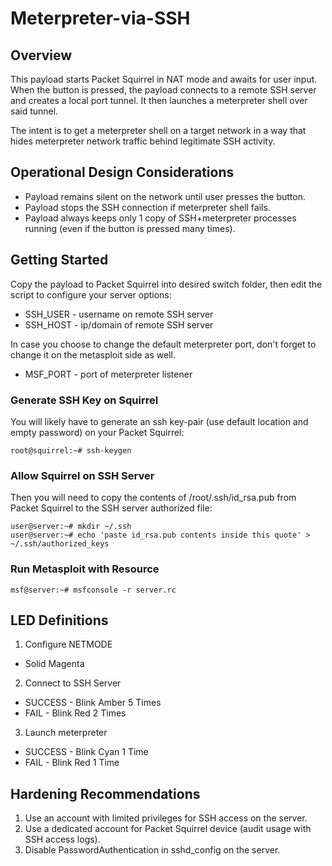 # Meterpreter-via-SSH

## Overview
This payload starts Packet Squirrel in NAT mode and awaits for user input. When the button is pressed, the payload connects to a remote SSH server and creates a local port tunnel. It then launches a meterpreter shell over said tunnel.

The intent is to get a meterpreter shell on a target network in a way that hides meterpreter network traffic behind legitimate SSH activity.

## Operational Design Considerations
* Payload remains silent on the network until user presses the button.
* Payload stops the SSH connection if meterpreter shell fails.
* Payload always keeps only 1 copy of SSH+meterpreter processes running (even if the button is pressed many times).

## Getting Started
Copy the payload to Packet Squirrel into desired switch folder, then edit the script to configure your server options:
* SSH_USER - username on remote SSH server
* SSH_HOST - ip/domain of remote SSH server

In case you choose to change the default meterpreter port, don't forget to change it on the metasploit side as well.
* MSF_PORT - port of meterpreter listener

### Generate SSH Key on Squirrel
You will likely have to generate an ssh key-pair (use default location and empty password) on your Packet Squirrel:
```
root@squirrel:~# ssh-keygen
```
### Allow Squirrel on SSH Server
Then you will need to copy the contents of /root/.ssh/id_rsa.pub from Packet Squirrel to the SSH server authorized file:
```
user@server:~# mkdir ~/.ssh
user@server:~# echo 'paste id_rsa.pub contents inside this quote' > ~/.ssh/authorized_keys
```
### Run Metasploit with Resource 
```
msf@server:~# msfconsole -r server.rc
```

## LED Definitions
1. Configure NETMODE 
* Solid Magenta
2. Connect to SSH Server
* SUCCESS - Blink Amber 5 Times
* FAIL - Blink Red 2 Times
3. Launch meterpreter
* SUCCESS - Blink Cyan 1 Time
* FAIL - Blink Red 1 Time

## Hardening Recommendations
1. Use an account with limited privileges for SSH access on the server.
2. Use a dedicated account for Packet Squirrel device (audit usage with SSH access logs).
3. Disable PasswordAuthentication in sshd_config on the server.
